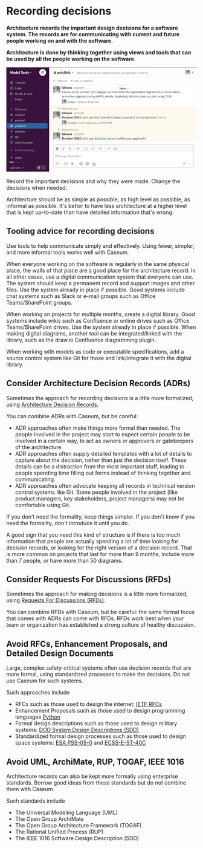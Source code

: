 # Recording decisions

**Architecture records the important design decisions for a software system. The records are for communicating with current and future people working on and with the software.**

**Architecture is done by thinking together using views and tools that can be used by all the people working on the software.**

![Screenshot of a slack channel being used to record decisions](records-slack-example.png)

Record the important decisions and why they were made. Change the decisions when needed.

Architecture should be as simple as possible, as high level as possible, as informal as possible. It's better to have less architecture at a higher level that is kept up-to-date than have detailed information that's wrong. 

## Tooling advice for recording decisions

Use tools to help communicate simply and effectively. Using fewer, simpler, and more informal tools works well with Caseum.

When everyone working on the software is regularly in the same physical place, the walls of that place are a good place for the architecture record. In all other cases, use a digital communication system that everyone can use. The system should keep a permanent record and support images and other files. Use the system already in place if possible. Good systems include chat systems such as Slack or e-mail groups such as Office Teams/SharePoint groups.

When working on projects for multiple months, create a digital library. Good systems include wikis such as Confluence or online drives such as Office Teams/SharePoint drives. Use the system already in place if possible. When making digital diagrams, another tool can be integrated/linked with the library, such as the draw.io Confluence diagramming plugin.

When working with models as code or executable specifications, add a source control system like Git for those and link/integrate it with the digital library. 

## Consider Architecture Decision Records (ADRs)

Sometimes the approach for recording decisions is a little more formalized, using [Architecture Decision Records](https://cognitect.com/blog/2011/11/15/documenting-architecture-decisions).

You can combine ADRs with Caseum, but be careful:

* ADR approaches often make things more formal than needed. The people involved in the project may start to expect certain people to be involved in a certain way, to act as owners or approvers or gatekeepers of the architecture.
* ADR approaches often supply detailed templates with a lot of details to capture about the decision, rather than just the decision itself. These details can be a distraction from the most important stuff, leading to people spending time filling out forms instead of thinking together and communicating.
* ADR approaches often advocate keeping all records in technical version control systems like Git. Some people involved in the project (like product managers, key stakeholders, project managers) may not be comfortable using Git.

If you don't need the formality, keep things simpler. If you don't know if you need the formality, don't introduce it until you do.

A good sign that you need this kind of structure is if there is too much information that people are actually spending a lot of time looking for decision records, or looking for the right version of a decision record. That is more common on projects that last for more than 9 months, include more than 7 people, or have more than 50 diagrams.

## Consider Requests For Discussions (RFDs)

Sometimes the approach for making decisions is a little more formalized, using [Requests For Discussions (RFDs)](https://oxide.computer/blog/rfd-1-requests-for-discussion).

You can combine RFDs with Caseum, but be careful: the same formal focus that comes with ADRs can come with RFDs. RFDs work best when your team or organization has established a strong culture of healthy discussion.

## Avoid RFCs, Enhancement Proposals, and Detailed Design Documents

Large, complex safety-critical systems often use decision records that are more formal, using standardized processes to make the decisions. Do not use Caseum for such systems.

Such approaches include

* RFCs such as those used to design the internet: [IETF RFCs](https://www.ietf.org/standards/rfcs/)
* Enhancement Proposals such as those used to design programming languages [Python](https://peps.python.org/pep-0001/)
* Formal design descriptions such as those used to design military systems: [DOD System Design Descriptions (SDD)](https://www.standards.doe.gov/standards-documents/3000/3024-astd-2011) 
* Standardized formal design processes such as those used to design space systems: [ESA PSS-05-0](http://microelectronics.esa.int/vhdl/pss/PSS-05-0.pdf) and [ECSS-E-ST-40C](https://ecss.nl/standard/ecss-e-st-40c-software-general-requirements/)

## Avoid UML, ArchiMate, RUP, TOGAF, IEEE 1016

Architecture records can also be kept more formally using enterprise standards. Borrow good ideas from these standards but do not combine them with Caseum.

Such standards include

* The Universal Modeling Language (UML)
* The Open Group ArchiMate
* The Open Group Architecture Framework (TOGAF)
* The Rational Unified Process (RUP)
* The IEEE 1016 Software Design Description (SDD)
